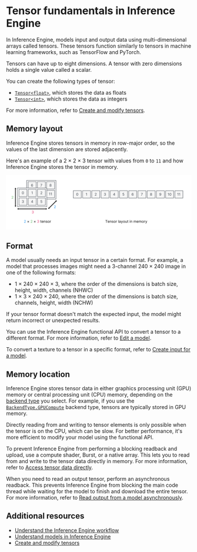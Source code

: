 # Tensor fundamentals in Inference Engine

In Inference Engine, models input and output data using multi-dimensional arrays called tensors. These tensors function similarly to tensors in machine learning frameworks, such as TensorFlow and PyTorch.

Tensors can have up to eight dimensions. A tensor with zero dimensions holds a single value called a scalar.

You can create the following types of tensor:

- [`Tensor<float>`](xref:Unity.InferenceEngine.Tensor`1), which stores the data as floats
- [`Tensor<int>`](xref:Unity.InferenceEngine.Tensor`1), which stores the data as integers

For more information, refer to [Create and modify tensors](do-basic-tensor-operations.md).

## Memory layout

Inference Engine stores tensors in memory in row-major order, so the values of the last dimension are stored adjacently.

Here's an example of a 2 × 2 × 3 tensor with values from `0` to `11` and how Inference Engine stores the tensor in memory.

![An example of a 2 × 2 × 3 tensor with the values 0 to 11](images/tensor-memory-layout.svg)

## Format

A model usually needs an input tensor in a certain format. For example, a model that processes images might need a 3-channel 240 × 240 image in one of the following formats:

- 1 × 240 × 240 × 3, where the order of the dimensions is batch size, height, width, channels (NHWC)
- 1 × 3 × 240 × 240, where the order of the dimensions is batch size, channels, height, width (NCHW)

If your tensor format doesn't match the expected input, the model might return incorrect or unexpected results.

You can use the Inference Engine functional API to convert a tensor to a different format. For more information, refer to [Edit a model](edit-a-model.md).

To convert a texture to a tensor in a specific format, refer to [Create input for a model](create-an-input-tensor.md).

## Memory location

Inference Engine stores tensor data in either graphics processing unit (GPU) memory or central processing unit (CPU) memory, depending on the [backend type](create-an-engine.md#back-end-types) you select. For example, if you use the [`BackendType.GPUCompute`](xref:Unity.InferenceEngine.BackendType.GPUCompute) backend type, tensors are typically stored in GPU memory.

Directly reading from and writing to tensor elements is only possible when the tensor is on the CPU, which can be slow. For better performance, it's more efficient to modify your model using the functional API.

To prevent Inference Engine from performing a blocking readback and upload, use a compute shader, Burst, or a native array. This lets you to read from and write to the tensor data directly in memory. For more information, refer to [Access tensor data directly](access-tensor-data-directly.md).

When you need to read an output tensor, perform an asynchronous readback. This prevents Inference Engine from blocking the main code thread while waiting for the model to finish and download the entire tensor. For more information, refer to [Read output from a model asynchronously](read-output-async.md).

## Additional resources

- [Understand the Inference Engine workflow](understand-inference-engine-workflow.md)
- [Understand models in Inference Engine](models-concept.md)
- [Create and modify tensors](do-basic-tensor-operations.md)